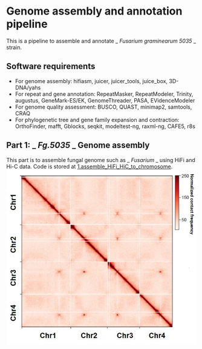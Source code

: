 Genome assembly and annotation pipeline
===
This is a pipeline to assemble and annotate _ _Fusarium graminearum 5035_ _ strain.

## Software requirements
- For genome assembly: hifiasm, juicer, juicer_tools, juice_box, 3D-DNA/yahs
- For repeat and gene annotation: RepeatMasker, RepeatModeler, Trinity, augustus, GeneMark-ES/EK, GenomeThreader, PASA, EVidenceModeler
- For genome quality assessment: BUSCO, QUAST, minimap2, samtools, CRAQ
- For phylogenetic tree and gene family expansion and contraction: OrthoFinder, mafft, Gblocks, seqkit, modeltest-ng, raxml-ng, CAFE5, r8s
## Part 1: _ _Fg.5035_ _ Genome assembly
This part is to assemble fungal genome such as _ _Fusarium_ _ using HiFi and Hi-C data.   Code is stored at [1.assemble_HiFi_HiC_to_chromosome](./1.assemble_HiFi_HiC_to_chromosome).
![image](https://github.com/maxuying1218/Genome-assembly-annotation-pipeline/blob/main/figures/Genome_assembly_HiC_contact_heatmap.jpg)
